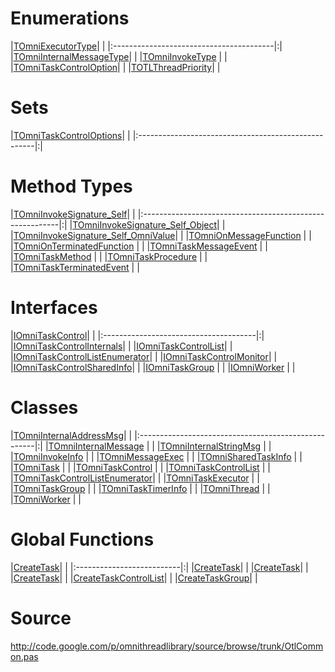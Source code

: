 # Enumerations #

|[TOmniExecutorType](TOmniExecutorType.md)| |
|:----------------------------------------|:|
|[TOmniInternalMessageType](TOmniInternalMessageType.md)| |
|[TOmniInvokeType](TOmniInvokeType.md)    | |
|[TOmniTaskControlOption](TOmniTaskControlOption.md)| |
|[TOTLThreadPriority](TOTLThreadPriority.md)| |

# Sets #

|[TOmniTaskControlOptions](TOmniTaskControlOptions.md)| |
|:----------------------------------------------------|:|

# Method Types #

|[TOmniInvokeSignature\_Self](TOmniInvokeSignature_Self.md)| |
|:---------------------------------------------------------|:|
|[TOmniInvokeSignature\_Self\_Object](TOmniInvokeSignature_Self_Object.md)| |
|[TOmniInvokeSignature\_Self\_OmniValue](TOmniInvokeSignature_Self_OmniValue.md)| |
|[TOmniOnMessageFunction](TOmniOnMessageFunction.md)       | |
|[TOmniOnTerminatedFunction](TOmniOnTerminatedFunction.md) | |
|[TOmniTaskMessageEvent](TOmniTaskMessageEvent.md)         | |
|[TOmniTaskMethod](TOmniTaskMethod.md)                     | |
|[TOmniTaskProcedure](TOmniTaskProcedure.md)               | |
|[TOmniTaskTerminatedEvent](TOmniTaskTerminatedEvent.md)   | |

# Interfaces #

|[IOmniTaskControl](IOmniTaskControl.md)| |
|:--------------------------------------|:|
|[IOmniTaskControlInternals](IOmniTaskControlInternals.md)| |
|[IOmniTaskControlList](IOmniTaskControlList.md)| |
|[IOmniTaskControlListEnumerator](IOmniTaskControlListEnumerator.md)| |
|[IOmniTaskControlMonitor](IOmniTaskControlMonitor.md)| |
|[IOmniTaskControlSharedInfo](IOmniTaskControlSharedInfo.md)| |
|[IOmniTaskGroup](IOmniTaskGroup.md)    | |
|[IOmniWorker](IOmniWorker.md)          | |

# Classes #

|[TOmniInternalAddressMsg](TOmniInternalAddressMsg.md)| |
|:----------------------------------------------------|:|
|[TOmniInternalMessage](TOmniInternalMessage.md)      | |
|[TOmniInternalStringMsg](TOmniInternalStringMsg.md)  | |
|[TOmniInvokeInfo](TOmniInvokeInfo.md)                | |
|[TOmniMessageExec](TOmniMessageExec.md)              | |
|[TOmniSharedTaskInfo](TOmniSharedTaskInfo.md)        | |
|[TOmniTask](TOmniTask.md)                            | |
|[TOmniTaskControl](TOmniTaskControl.md)              | |
|[TOmniTaskControlList](TOmniTaskControlList.md)      | |
|[TOmniTaskControlListEnumerator](TOmniTaskControlListEnumerator.md)| |
|[TOmniTaskExecutor](TOmniTaskExecutor.md)            | |
|[TOmniTaskGroup](TOmniTaskGroup.md)                  | |
|[TOmniTaskTimerInfo](TOmniTaskTimerInfo.md)          | |
|[TOmniThread](TOmniThread.md)                        | |
|[TOmniWorker](TOmniWorker.md)                        | |

# Global Functions #

|[CreateTask](CreateTask.md)| |
|:--------------------------|:|
|[CreateTask](CreateTask.md)| |
|[CreateTask](CreateTask.md)| |
|[CreateTask](CreateTask.md)| |
|[CreateTaskControlList](CreateTaskControlList.md)| |
|[CreateTaskGroup](CreateTaskGroup.md)| |

# Source #

http://code.google.com/p/omnithreadlibrary/source/browse/trunk/OtlCommon.pas